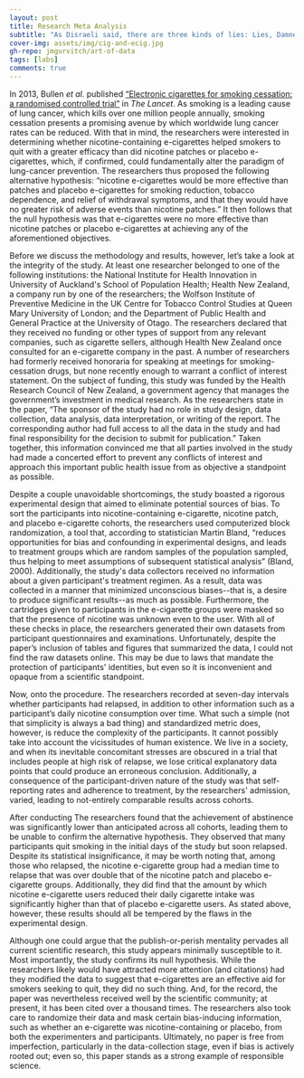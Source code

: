 ```yaml
---
layout: post
title: Research Meta Analysis
subtitle: "As Disraeli said, there are three kinds of lies: Lies, Damned Lies, and Statistics. On that note, let's talk about smoking."
cover-img: assets/img/cig-and-ecig.jpg
gh-repo: jmgurvitch/art-of-data
tags: [labs]
comments: true
---
```



In 2013, Bullen *et al.* published [“Electronic cigarettes for smoking cessation: a randomised controlled trial”](https://www.sciencedirect.com/science/article/abs/pii/S0140673613618425?casa_token=2HOBwyLstJIAAAAA:Y4WRqBHtQj7kC-KofNjfh7gNA-G65XF5zQvoXYQEVP6IDuGYJPcQY-_oqtfq_ZAplMandr5p0kc) in *The Lancet*. As smoking is a leading cause of lung cancer, which kills over one million people annually, smoking cessation presents a promising avenue by which worldwide lung cancer rates can be reduced. With that in mind, the researchers were interested in determining whether nicotine-containing e-cigarettes helped smokers to quit with a greater efficacy than did nicotine patches or placebo e-cigarettes, which, if confirmed, could fundamentally alter the paradigm of lung-cancer prevention. The researchers thus proposed the following alternative hypothesis: “nicotine e-cigarettes would be more effective than patches and placebo e-cigarettes for smoking reduction, tobacco dependence, and relief of withdrawal symptoms, and that they would have no greater risk of adverse events than nicotine patches.” It then follows that the null hypothesis was that e-cigarettes were no more effective than nicotine patches or placebo e-cigarettes at achieving any of the aforementioned objectives. 

Before we discuss the methodology and results, however, let’s take a look at the integrity of the study. At least one researcher belonged to one of the following institutions: the National Institute for Health Innovation in University of Auckland's School of Population Health; Health New Zealand, a company run by one of the researchers; the Wolfson Institute of Preventive Medicine in the UK Centre for Tobacco Control Studies at Queen Mary University of London; and the Department of Public Health and General Practice at the University of Otago. The researchers declared that they received no funding or other types of support from any relevant companies, such as cigarette sellers, although Health New Zealand once consulted for an e-cigarette company in the past. A number of researchers had formerly received honoraria for speaking at meetings for smoking-cessation drugs, but none recently enough to warrant a conflict of interest statement. On the subject of funding, this study was funded by the Health Research Council of New Zealand, a government agency that manages the government’s investment in medical research. As the researchers state in the paper, “The sponsor of the study had no role in study design, data collection, data analysis, data interpretation, or writing of the report. The corresponding author had full access to all the data in the study and had final responsibility for the decision to submit for publication.” Taken together, this information convinced me that all parties involved in the study had made a concerted effort to prevent any conflicts of interest and approach this important public health issue from as objective a standpoint as possible.

Despite a couple unavoidable shortcomings, the study boasted a rigorous experimental design that aimed to eliminate potential sources of bias. To sort the participants into nicotine-containing e-cigarette, nicotine patch, and placebo e-cigarette cohorts, the researchers used computerized block randomization, a tool that, according to statistician Martin Bland, “reduces opportunities for bias and confounding in experimental designs, and leads to treatment groups which are random samples of the population sampled, thus helping to meet assumptions of subsequent statistical analysis” (Bland, 2000). Additionally, the study's data collectors received no information about a given participant's treatment regimen. As a result, data was collected in a manner that minimized unconscious biases--that is, a desire to produce significant results--as much as possible. Furthermore, the cartridges given to participants in the e-cigarette groups were masked so that the presence of nicotine was unknown even to the user. With all of these checks in place, the researchers generated their own datasets from participant questionnaires and examinations. Unfortunately, despite the paper’s inclusion of tables and figures that summarized the data, I could not find the raw datasets online. This may be due to laws that mandate the protection of participants' identities, but even so it is inconvenient and opaque from a scientific standpoint.

Now, onto the procedure. The researchers recorded at seven-day intervals whether participants had relapsed, in addition to other information such as a participant’s daily nicotine consumption over time. What such a simple (not that simplicity is always a bad thing) and standardized metric does, however, is reduce the complexity of the participants. It cannot possibly take into account the vicissitudes of human existence. We live in a society, and when its inevitable concomitant stresses are obscured in a trial that includes people at high risk of relapse, we lose critical explanatory data points that could produce an erroneous conclusion. Additionally, a consequence of the participant-driven nature of the study was that self-reporting rates and adherence to treatment, by the researchers' admission, varied, leading to not-entirely comparable results across cohorts.

After conducting The researchers found that the achievement of abstinence was significantly lower than anticipated across all cohorts, leading them to be unable to confirm the alternative hypothesis. They observed that many participants quit smoking in the initial days of the study but soon relapsed. Despite its statistical insignificance, it may be worth noting that, among those who relapsed, the nicotine e-cigarette group had a median time to relapse that was over double that of the nicotine patch and placebo e-cigarette groups. Additionally, they did find that the amount by which nicotine e-cigarette users reduced their daily cigarette intake was significantly higher than that of placebo e-cigarette users. As stated above, however, these results should all be tempered by the flaws in the experimental design.

Although one could argue that the publish-or-perish mentality pervades all current scientific research, this study appears minimally susceptible to it. Most importantly, the study confirms its null hypothesis. While the researchers likely would have attracted more attention (and citations) had they modified the data to suggest that e-cigarettes are an effective aid for smokers seeking to quit, they did no such thing. And, for the record, the paper was nevertheless received well by the scientific community; at present, it has been cited over a thousand times. The researchers also took care to randomize their data and mask certain bias-inducing information, such as whether an e-cigarette was nicotine-containing or placebo, from both the experimenters and participants. Ultimately, no paper is free from imperfection, particularly in the data-collection stage, even if bias is actively rooted out; even so, this paper stands as a strong example of responsible science.
